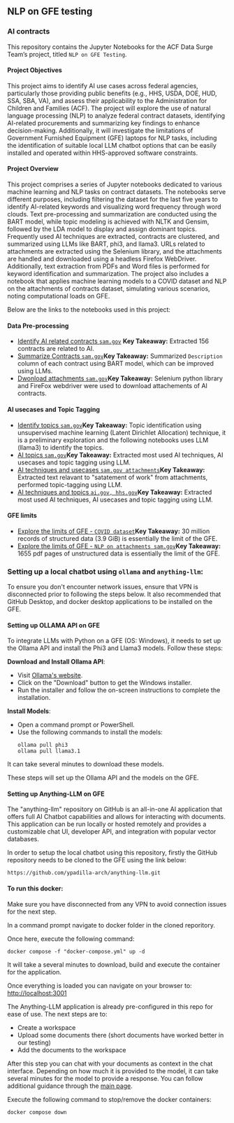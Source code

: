 ## NLP on GFE testing

### **AI contracts**

This repository contains the Jupyter Notebooks for the ACF Data Surge Team’s project, titled `NLP on GFE Testing`.

#### **Project Objectives**

This project aims to identify AI use cases across federal agencies, particularly those providing public benefits (e.g., HHS, USDA, DOE, HUD, SSA, SBA, VA), and assess their applicability to the Administration for Children and Families (ACF). The project will explore the use of natural language processing (NLP) to analyze federal contract datasets, identifying AI-related procurements and summarizing key findings to enhance decision-making. Additionally, it will investigate the limitations of Government Furnished Equipment (GFE) laptops for NLP tasks, including the identification of suitable local LLM chatbot options that can be easily installed and operated within HHS-approved software constraints.

#### **Project Overview**

This project comprises a series of Jupyter notebooks dedicated to various machine learning and NLP tasks on contract datasets. The notebooks serve different purposes, including filtering the dataset for the last five years to identify AI-related keywords and visualizing word frequency through word clouds. Text pre-processing and summarization are conducted using the BART model, while topic modeling is achieved with NLTK and Gensim, followed by the LDA model to display and assign dominant topics. Frequently used AI techniques are extracted, contracts are clustered, and summarized using LLMs like BART, phi3, and llama3. URLs related to attachments are extracted using the Selenium library, and the attachments are handled and downloaded using a headless Firefox WebDriver. Additionally, text extraction from PDFs and Word files is performed for keyword identification and summarization. The project also includes a notebook that applies machine learning models to a COVID dataset and NLP on the attachments of contracts dataset, simulating various scenarios, noting computational loads on GFE.

Below are the links to the notebooks used in this project:

#### **Data Pre-processing**
- [Identify AI related contracts `sam.gov`](https://github.com/HHS/acf-nlp-on-gfe-testing/blob/main/code/Get_AI_contracts_s1.ipynb)
**Key Takeaway:** Extracted 156 contracts are related to AI. 
- [Summarize Contracts `sam.gov`](https://github.com/HHS/acf-nlp-on-gfe-testing/blob/main/code/AI_contracts_summarization_s1.ipynb)**Key Takeaway:** Summarized `Description` column of each contract using BART model, which can be improved using LLMs.
- [Dwonload attachments `sam.gov`](https://github.com/HHS/acf-nlp-on-gfe-testing/blob/main/code/Get_attachments_s2.ipynb)**Key Takeaway:** Selenium python library and FireFox webdriver were used to download attachements of AI contracts. 

#### **AI usecases and Topic Tagging**
- [Identify topics `sam.gov`](https://github.com/HHS/acf-nlp-on-gfe-testing/blob/main/code/AI_contracts_topics_s1.ipynb)**Key Takeaway:** Topic identification using unsupervised machine learning (Latent Dirichlet Allocation) technique, it is a preliminary exploration and the following notebooks uses LLM (llama3) to identify the topics.
- [AI topics `sam.gov`](https://github.com/HHS/acf-nlp-on-gfe-testing/blob/main/code/use_cases_topics_sam_csv_s3.ipynb)**Key Takeaway:**  Extracted most used AI techniques, AI usecases and topic tagging using LLM.
- [AI techniques and usecases `sam.gov attachments`](https://github.com/HHS/acf-nlp-on-gfe-testing/blob/main/code/use_cases_topics_sam_attachments_s3.ipynb)**Key Takeaway:**  Extracted text relavant to "satatement of work" from attachments, performed topic-tagging using LLM.
- [AI techniques and topics `ai.gov, hhs.gov`](https://github.com/HHS/acf-nlp-on-gfe-testing/blob/main/code/use_cases_topics_s3.ipynb)**Key Takeaway:**  Extracted most used AI techniques, AI usecases and topic tagging using LLM.

#### **GFE limits**
- [Explore the limits of GFE - `COVID dataset`](https://github.com/HHS/acf-nlp-on-gfe-testing/blob/main/code/NLP_GFElimits_Covid_s1.ipynb)**Key Takeaway:**  30 million records of structured data (3.9 GiB) is essentially the limit of the GFE.
- [Explore the limits of GFE - `NLP on attachments sam.gov`](https://github.com/HHS/acf-nlp-on-gfe-testing/blob/main/code/NLP_GFElimits_AIcontracts_s2.ipynb)**Key Takeaway:** 1655 pdf pages of unstructured data is essentially the limit of the GFE.

### Setting up a local chatbot using `ollama` and `anything-llm`:

To ensure you don't encounter network issues, ensure that VPN is disconnected prior to following the steps below. It also recommended that GitHub Desktop, and docker desktop applications to be installed on the GFE.

#### Setting up OLLAMA API on GFE

To integrate LLMs with Python on a GFE (OS: Windows), it needs to set up the Ollama API and install the Phi3 and Llama3 models. Follow these steps:

**Download and Install Ollama API**:

- Visit [Ollama&#39;s website](https://www.ollama.com/).
- Click on the "Download" button to get the Windows installer.
- Run the installer and follow the on-screen instructions to complete the installation.

**Install Models**:

- Open a command prompt or PowerShell.
- Use the following commands to install the models:
  ```
  ollama pull phi3
  ollama pull llama3.1
  ```

It can take several minutes to download these models.

These steps will set up the Ollama API and the models on the GFE.

#### Setting up Anything-LLM on GFE

The "anything-llm" repository on GitHub is an all-in-one AI application that offers full AI Chatbot capabilities and allows for interacting with documents. This application can be run locally or hosted remotely and provides a customizable chat UI, developer API, and integration with popular vector databases.

In order to setup the local chatbot using this repository, firstly the GitHub repository needs to be cloned to the GFE using the link below:

    https://github.com/ypadilla-arch/anything-llm.git

#### To run this docker:

Make sure you have disconnected from any VPN to avoid connection issues for the next step.

In a command prompt navigate to docker folder in the cloned reporitory.

Once here, execute the following command:

```shell
docker compose -f "docker-compose.yml" up -d
```

It will take a several minutes to download, build and execute the container for the application.

Once everything is loaded you can navigate on your browser to: [http://localhost:3001](http://localhost:3001)

The Anything-LLM application is already pre-configured in this repo for ease of use. The next steps are to:

* Create a workspace
* Upload some documents there (short documents have worked better in our testing)
* Add the documents to the workspace

After this step you can chat with your documents as context in the chat interface. Depending on how much it is provided to the model, it can take several minutes for the model to provide a response. You can follow additional guidance through the [main page](https://github.com/ypadilla-arch/anything-llm).

Execute the following command to stop/remove the docker containers:

```shell
docker compose down
```
